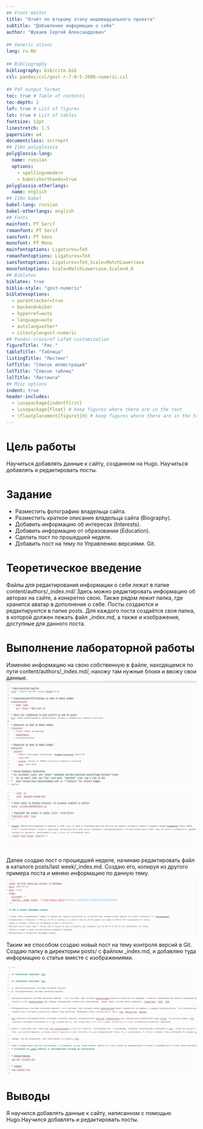 ```yaml
---
## Front matter
title: "Отчёт по второму этапу индивидуального проекта"
subtitle: "Добавление информации о себе"
author: "Шуваев Сергей Александрович"

## Generic otions
lang: ru-RU

## Bibliography
bibliography: bib/cite.bib
csl: pandoc/csl/gost-r-7-0-5-2008-numeric.csl

## Pdf output format
toc: true # Table of contents
toc-depth: 2
lof: true # List of figures
lot: true # List of tables
fontsize: 12pt
linestretch: 1.5
papersize: a4
documentclass: scrreprt
## I18n polyglossia
polyglossia-lang:
  name: russian
  options:
	- spelling=modern
	- babelshorthands=true
polyglossia-otherlangs:
  name: english
## I18n babel
babel-lang: russian
babel-otherlangs: english
## Fonts
mainfont: PT Serif
romanfont: PT Serif
sansfont: PT Sans
monofont: PT Mono
mainfontoptions: Ligatures=TeX
romanfontoptions: Ligatures=TeX
sansfontoptions: Ligatures=TeX,Scale=MatchLowercase
monofontoptions: Scale=MatchLowercase,Scale=0.9
## Biblatex
biblatex: true
biblio-style: "gost-numeric"
biblatexoptions:
  - parentracker=true
  - backend=biber
  - hyperref=auto
  - language=auto
  - autolang=other*
  - citestyle=gost-numeric
## Pandoc-crossref LaTeX customization
figureTitle: "Рис."
tableTitle: "Таблица"
listingTitle: "Листинг"
lofTitle: "Список иллюстраций"
lotTitle: "Список таблиц"
lolTitle: "Листинги"
## Misc options
indent: true
header-includes:
  - \usepackage{indentfirst}
  - \usepackage{float} # keep figures where there are in the text
  - \floatplacement{figure}{H} # keep figures where there are in the text
---
```


# Цель работы

Научиться добавлять данные к сайту, созданном на Hugo. Научиться добавлять и редактировать посты.

# Задание

* Разместить фотографию владельца сайта.
* Разместить краткое описание владельца сайта (Biography).
* Добавить информацию об интересах (Interests).
* Добавить информацию от образовании (Education).
* Сделать пост по прошедшей неделе.
* Добавить пост на тему по Управлению версиями. Git.

# Теоретическое введение

 Файлы для редактирования информации о себе лежат в папке content/authors/_index.md/ Здесь можно редактировать информацию об авторах на сайте, а конкретно свою. Также рядом лежит папка, где хранится аватар в дополнение о себе.
Посты создаются и редактируются в папке posts. Для каждого поста создаётся своя папка, в которой должен лежать файл _index.md, а также и изображения, доступные для данного поста.

# Выполнение лабораторной работы

 Изменяю информацию на свою собственную в файле, находящемся по пути content/authors/_index.md/, нахожу там нужные блоки и ввожу свои данные.
 ![Свои данные](image/1.png)
 
 ![Свои данные](image/4.png)

 Далее создаю пост о прошедшей неделе, начинаю редактировать файл в каталоге posts/last week/_index.md. Создаю его, копируя из другого примера поста и   меняю информацию по данную тему.
 ![Пост о прошедшей неделе](image/2.png)

 Таким же способом создаю новый пост на тему контроля версий в Git. Создаю папку в директории posts/ с файлом _index.md, и добавляю туда информацию о статье вместе с изображениями.
 
 ![Пост о системе контроля версий](image/3.png)
 
# Выводы

 Я научился добавлять данные к сайту, написанном с помощью Hugo.Научился добавлять и редактировать посты.



